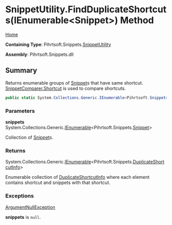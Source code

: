 # SnippetUtility\.FindDuplicateShortcuts\(IEnumerable\<Snippet>\) Method

[Home](../../../../README.md)

**Containing Type**: Pihrtsoft\.Snippets\.[SnippetUtility](../README.md)

**Assembly**: Pihrtsoft\.Snippets\.dll

## Summary

Returns enumerable groups of [Snippet](../../Snippet/README.md)s that have same shortcut\. [SnippetComparer.Shortcut](../../Comparers/SnippetComparer/Shortcut/README.md) is used to compare shortcuts\.

```csharp
public static System.Collections.Generic.IEnumerable<Pihrtsoft.Snippets.DuplicateShortcutInfo> FindDuplicateShortcuts(System.Collections.Generic.IEnumerable<Pihrtsoft.Snippets.Snippet> snippets)
```

### Parameters

**snippets** &emsp; System\.Collections\.Generic\.[IEnumerable](https://docs.microsoft.com/en-us/dotnet/api/system.collections.generic.ienumerable-1)\<Pihrtsoft\.Snippets\.[Snippet](../../Snippet/README.md)>

Collection of [Snippet](../../Snippet/README.md)s\.

### Returns

System\.Collections\.Generic\.[IEnumerable](https://docs.microsoft.com/en-us/dotnet/api/system.collections.generic.ienumerable-1)\<Pihrtsoft\.Snippets\.[DuplicateShortcutInfo](../../DuplicateShortcutInfo/README.md)>

Enumerable collection of [DuplicateShortcutInfo](../../DuplicateShortcutInfo/README.md) where each element contains shortcut and snippets with that shortcut\.

### Exceptions

[ArgumentNullException](https://docs.microsoft.com/en-us/dotnet/api/system.argumentnullexception)

**snippets** is `null`\.

